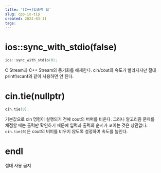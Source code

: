 ```yaml
---
title: '[C++]입출력 팁'
slug: cpp-io-tip
created: 2024-03-11
tags:
---
```


# ios::sync_with_stdio(false)

```cpp
ios::sync_with_stdio(0);
```

C Stream과 C++ Stream의 동기화를 해제한다. cin/cout의 속도가 빨라지지만 절대 printf/scanf와 같이 사용하면 안 된다.

# cin.tie(nullptr)

```cpp
cin.tie(0);
```

기본값으로 cin 명령이 실행되기 전에 cout의 버퍼를 비운다. 그러나 알고리즘 문제를 채점할 때는 출력만 확인하기 때문에 입력과 출력의 순서가 꼬이는 것은 상관없다. `cin.tie(0)`은 cout의 버퍼를 비우지 않도록 설정하여 속도를 높인다.

# endl

절대 사용 금지
